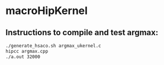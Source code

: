 # macroHipKernel

## Instructions to compile and test argmax:

```sh
./generate_hsaco.sh argmax_ukernel.c
hipcc argmax.cpp
./a.out 32000
```